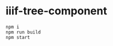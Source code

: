 # iiif-tree-component

    npm i
    npm run build
    npm start

<!-- ## Publishing

Checkout the `master` branch, and ensure it is up-to-date.

Run `npm version [major | minor | patch]` for example:

```
npm version patch
```

This will update the `package.json` version and create a git tag. Then push both the main/tag.

```
git push origin master v0.0.8
```

Then the GitHub action will pick up the tag and publish it to NPM -->
